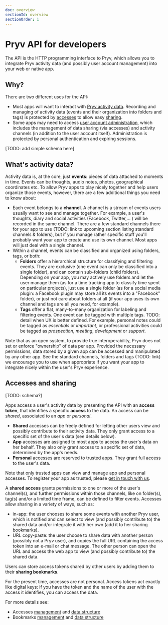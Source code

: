 ```yaml
---
doc: overview
sectionId: overview
sectionOrder: 1
---
```


# Pryv API for developers

The API is the HTTP programming interface to Pryv, which allows you to integrate Pryv activity data (and possibly user account management) into your web or native app.


## Why?

There are two different uses for the API:

- Most apps will want to interact with [Pryv activity data](reference.html#activity). Recording and managing of activity data (events and their organization into folders and tags) is protected by [accesses](reference.html#data-structure-access) to allow easy [sharing](#sharing).
- Some apps may need to access [user account administration](reference.html#admin), which includes the management of data sharing (via accesses) and activity channels (in addition to the user account itself). Administration is protected by personal authentication and expiring sessions.

[TODO: add simple schema here]

## <a id="activity-data"></a>What's activity data?

Activity data is, at the core, just **events**: pieces of data attached to moments in time. Events can be thoughts, audio notes, photos, geographical coordinates etc. To allow Pryv apps to play nicely together and help users organize those events, however, there are a few additional things you need to know about:

- Each event belongs to a **channel**. A channel is a stream of events users usually want to see and manage together. For example, a user's thoughts, diary and social activities (Facebook, Twitter,... ) will be recorded in the same channel. There are a few standard channels there for your app to use (TODO: link to upcoming section listing standard channels & folders), but if you manage rather specific stuff you'll probably want your app to create and use its own channel. Most apps will just deal with a single channel.
- Within a channel, events can be classified and organized using folders, tags, or both:
	- **Folders** offer a hierarchical structure for classifying and filtering events. They are exclusive (one event can only be classified into a single folder), and can contain sub-folders (child folders). Depending on your app, you may actively use folders and let the user manage them (as for a time tracking app to classify time spent on particular projects), just use a single folder (as for a social media plugin: a Facebook plugin may store all its events into a "Facebook" folder), or just not care about folders at all (if your app uses its own channel and tags are all you need, for example).
	- **Tags** offer a flat, many-to-many organization for labeling and filtering events. One event can be tagged with multiple tags. TODO: detail when UX is better defined. For example, personal notes could be tagged as *essentials* or *important*, or professional activities could be tagged as *prospection*, *meeting*, *development* or *support*.

Note that as an open system, to provide true interoperability, Pryv does not set or enforce "ownership" of data per app. Provided the necessary permissions, data stored by a given app can be accessed and manipulated by any other app.
See the standard channels, folders and tags (TODO: link) we encourage you to use when appropriate if you want your app to integrate nicely within the user's Pryv experience.

## <a id="sharing"></a>Accesses and sharing

[TODO: schema?]

Apps access a user's activity data by presenting the API with an **access token**, that identifies a specific **access** to the data. An access can be *shared*, associated to an *app* or *personal*.

- **Shared** accesses can be freely defined for letting other users view and possibly contribute to their activity data. They only grant access to a specific set of the user's data (see details below).
- **App** accesses are assigned to most apps to access the user's data on her behalf. They also only grant access to a specific set of data, determined by the app's needs.
- **Personal** accesses are reserved to trusted apps. They grant full access to the user's data.

Note that only trusted apps can view and manage app and personal accesses. To register your app as trusted, please [get in touch with us](mailto:developers@pryv.com).

A **shared access** grants permissions to one or more of the user's channel(s), and further permissions within those channels, like on folder(s), tag(s) and/or a limited time frame, can be defined to filter events. Accesses allow sharing in a variety of ways, such as:

- in-app: the user chooses to share some events with another Pryv user, which is notified and can select to view (and possibly contribute to) the shared data and/or integrate it with her own (add it to her sharing bookmarks).
- URL copy-paste: the user choose to share data with another person (possibly not a Pryv user), and copies the full URL containing the access token into an e-mail or chat message. The other person can open the URL and access the web app to view (and possibly contribute to) the shared data.

Users can store access tokens shared by other users by adding them to their **sharing bookmarks**.

For the present time, accesses are not personal. Access tokens act exactly like digital keys: if you have the token and the name of the user with the access it identifies, you can access the data.

For more details see:

- Accesses [management](reference.html#admin-accesses) and [data structure](reference.html#data-structure-access)
- Bookmarks [management](reference.html#admin-bookmarks) and [data structure](reference.html#data-structure-bookmark)
